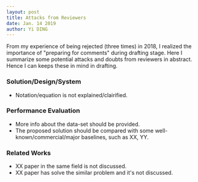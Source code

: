 ```yaml
---
layout: post
title: Attacks from Reviewers
date: Jan. 14 2019
author: Yi DING
---
```




From my experience of being rejected (three times) in 2018, I realized the importance of "preparing for comments" during drafting stage. Here I summarize some potential attacks and doubts from reviewers in abstract. Hence I can keeps these in mind in drafting.



### Solution/Design/System

* Notation/equation is not explained/clairified.

### Performance Evaluation

* More info about the data-set should be provided.
* The proposed solution should be compared with some well-known/commercial/major baselines, such as XX, YY.

### Related Works

* XX paper in the same field is not discussed.
* XX paper has solve the similar problem and it's not discussed.

